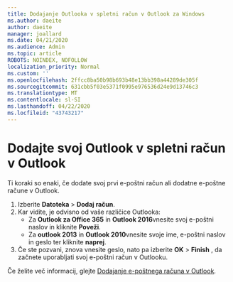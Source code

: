 ```yaml
---
title: Dodajanje Outlooka v spletni račun v Outlook za Windows
ms.author: daeite
author: daeite
manager: joallard
ms.date: 04/21/2020
ms.audience: Admin
ms.topic: article
ROBOTS: NOINDEX, NOFOLLOW
localization_priority: Normal
ms.custom: ''
ms.openlocfilehash: 2ffcc8ba50b98b693b48e13bb398a44289de305f
ms.sourcegitcommit: 631cbb5f03e5371f0995e976536d24e9d13746c3
ms.translationtype: MT
ms.contentlocale: sl-SI
ms.lasthandoff: 04/22/2020
ms.locfileid: "43743217"
---
```

# <a name="add-your-outlook-on-the-web-account-to-outlook"></a>Dodajte svoj Outlook v spletni račun v Outlook

Ti koraki so enaki, če dodate svoj prvi e-poštni račun ali dodatne e-poštne račune v Outlook.

1. Izberite **Datoteka** > **Dodaj račun**.
1. Kar vidite, je odvisno od vaše različice Outlooka:
    - Za **Outlook za Office 365** in **Outlook 2016**vnesite svoj e-poštni naslov in kliknite **Poveži**.
    - Za **outlook 2013** in **Outlook 2010**vnesite svoje ime, e-poštni naslov in geslo ter kliknite **naprej**.
1. Če ste pozvani, znova vnesite geslo, nato pa izberite **OK** > **Finish** , da začnete uporabljati svoj e-poštni račun v Outlooku.

Če želite več informacij, glejte [Dodajanje e-poštnega računa v Outlook](https://support.office.com/article/6e27792a-9267-4aa4-8bb6-c84ef146101b).
